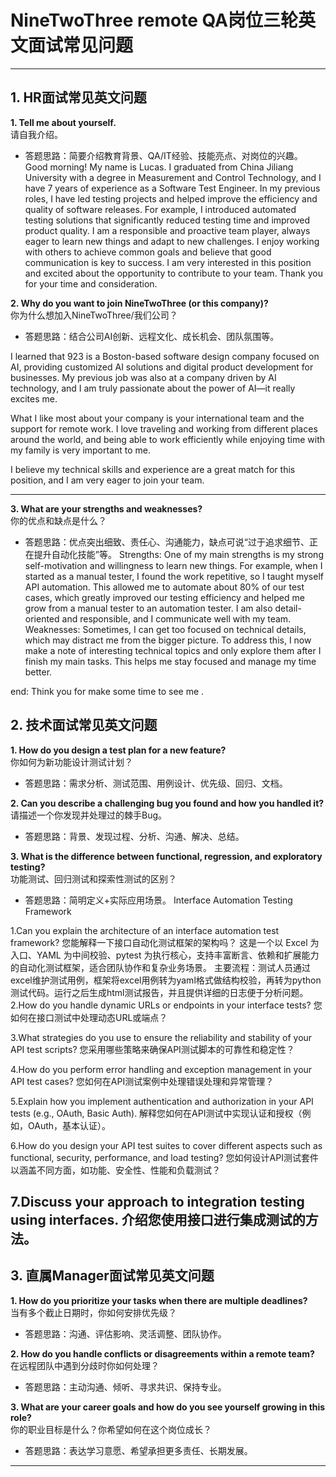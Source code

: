 # NineTwoThree remote QA岗位三轮英文面试常见问题

---

## 1. HR面试常见英文问题

**1. Tell me about yourself.**  
请自我介绍。
- 答题思路：简要介绍教育背景、QA/IT经验、技能亮点、对岗位的兴趣。
Good morning! My name is Lucas. I graduated from China Jiliang University with a degree in Measurement and Control Technology, and I have 7 years of experience as a Software Test Engineer.
In my previous roles, I have led testing projects and helped improve the efficiency and quality of software releases. For example, I introduced automated testing solutions that significantly reduced testing time and improved product quality.
I am a responsible and proactive team player, always eager to learn new things and adapt to new challenges. I enjoy working with others to achieve common goals and believe that good communication is key to success.
I am very interested in this position and excited about the opportunity to contribute to your team. Thank you for your time and consideration.

**2. Why do you want to join NineTwoThree (or this company)?**  
你为什么想加入NineTwoThree/我们公司？
- 答题思路：结合公司AI创新、远程文化、成长机会、团队氛围等。

I learned that 923 is a Boston-based software design company focused on AI, providing customized AI solutions and digital product development for businesses. My previous job was also at a company driven by AI technology, and I am truly passionate about the power of AI—it really excites me.

What I like most about your company is your international team and the support for remote work. I love traveling and working from different places around the world, and being able to work efficiently while enjoying time with my family is very important to me.

I believe my technical skills and experience are a great match for this position, and I am very eager to join your team.

---

**3. What are your strengths and weaknesses?**  
你的优点和缺点是什么？
- 答题思路：优点突出细致、责任心、沟通能力，缺点可说“过于追求细节、正在提升自动化技能”等。
Strengths:
One of my main strengths is my strong self-motivation and willingness to learn new things. For example, when I started as a manual tester, I found the work repetitive, so I taught myself API automation. This allowed me to automate about 80% of our test cases, which greatly improved our testing efficiency and helped me grow from a manual tester to an automation tester. I am also detail-oriented and responsible, and I communicate well with my team.
Weaknesses:
Sometimes, I can get too focused on technical details, which may distract me from the bigger picture. To address this, I now make a note of interesting technical topics and only explore them after I finish my main tasks. This helps me stay focused and manage my time better.

end:
Think you for make some time to see me .


## 2. 技术面试常见英文问题

**1. How do you design a test plan for a new feature?**  
你如何为新功能设计测试计划？
- 答题思路：需求分析、测试范围、用例设计、优先级、回归、文档。

**2. Can you describe a challenging bug you found and how you handled it?**  
请描述一个你发现并处理过的棘手Bug。
- 答题思路：背景、发现过程、分析、沟通、解决、总结。

**3. What is the difference between functional, regression, and exploratory testing?**  
功能测试、回归测试和探索性测试的区别？
- 答题思路：简明定义+实际应用场景。
Interface Automation Testing Framework
	
1.Can you explain the architecture of an interface automation test framework?
您能解释一下接口自动化测试框架的架构吗？
	这是一个以 Excel 为入口、YAML 为中间校验、pytest 为执行核心，支持丰富断言、依赖和扩展能力的自动化测试框架，适合团队协作和复杂业务场景。
    主要流程：测试人员通过excel维护测试用例，框架将excel用例转为yaml格式做结构校验，再转为python测试代码。运行之后生成html测试报告，并且提供详细的日志便于分析问题。
2.How do you handle dynamic URLs or endpoints in your interface tests?
您如何在接口测试中处理动态URL或端点？
	
3.What strategies do you use to ensure the reliability and stability of your API test scripts?
您采用哪些策略来确保API测试脚本的可靠性和稳定性？
	
4.How do you perform error handling and exception management in your API test cases?
您如何在API测试案例中处理错误处理和异常管理？
	
5.Explain how you implement authentication and authorization in your API tests (e.g., OAuth, Basic Auth).
解释您如何在API测试中实现认证和授权（例如，OAuth，基本认证）。
	
6.How do you design your API test suites to cover different aspects such as functional, security, performance, and load testing?
您如何设计API测试套件以涵盖不同方面，如功能、安全性、性能和负载测试？
	
7.Discuss your approach to integration testing using interfaces.
介绍您使用接口进行集成测试的方法。
---

## 3. 直属Manager面试常见英文问题

**1. How do you prioritize your tasks when there are multiple deadlines?**  
当有多个截止日期时，你如何安排优先级？
- 答题思路：沟通、评估影响、灵活调整、团队协作。

**2. How do you handle conflicts or disagreements within a remote team?**  
在远程团队中遇到分歧时你如何处理？
- 答题思路：主动沟通、倾听、寻求共识、保持专业。

**3. What are your career goals and how do you see yourself growing in this role?**  
你的职业目标是什么？你希望如何在这个岗位成长？
- 答题思路：表达学习意愿、希望承担更多责任、长期发展。

---


